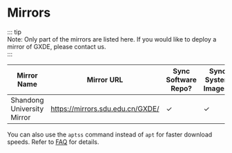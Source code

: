 # Mirrors

::: tip  
Note: Only part of the mirrors are listed here. If you would like to deploy a mirror of GXDE, please contact us.  
:::

| Mirror Name | Mirror URL | Sync Software Repo? | Sync System Images? |
| --- | --- | --- | --- |
| Shandong University Mirror | https://mirrors.sdu.edu.cn/GXDE/ | ✓ | ✓ |

You can also use the `aptss` command instead of `apt` for faster download speeds. Refer to [FAQ](/en/install/faq) for details.  